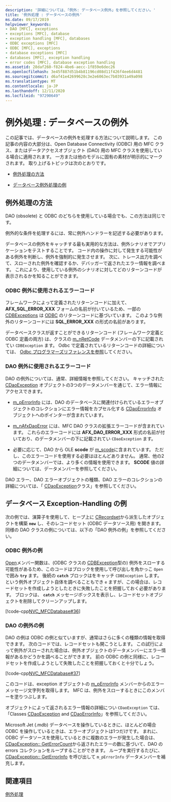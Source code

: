 ```yaml
---
description: '詳細については、「例外: データベース例外」を参照してください。'
title: '例外処理 : データベースの例外'
ms.date: 09/17/2019
helpviewer_keywords:
- DAO [MFC], exceptions
- exceptions [MFC], database
- exception handling [MFC], databases
- ODBC exceptions [MFC]
- ODBC [MFC], exceptions
- database exceptions [MFC]
- databases [MFC], exception handling
- error codes [MFC], database exception handling
ms.assetid: 28daf260-f824-4be6-aecc-1f859e6dec26
ms.openlocfilehash: 3e45f887d51b4b81196cd08d11f426f4ee6d4481
ms.sourcegitcommit: d6af41e42699628c3e2e6063ec7b03931a49a098
ms.translationtype: MT
ms.contentlocale: ja-JP
ms.lasthandoff: 12/11/2020
ms.locfileid: "97290649"
---
```

# <a name="exceptions-database-exceptions"></a>例外処理 : データベースの例外

この記事では、データベースの例外を処理する方法について説明します。 この記事の内容の大部分は、Open Database Connectivity (ODBC) 用の MFC クラス、またはデータアクセスオブジェクト (DAO) 用の MFC クラスを使用している場合に適用されます。 一方または他のモデルに固有の素材が明示的にマークされます。 取り上げるトピックは次のとおりです。

- [例外処理の方法](#_core_approaches_to_exception_handling)

- [データベース例外処理の例](#_core_a_database_exception.2d.handling_example)

## <a name="approaches-to-exception-handling"></a><a name="_core_approaches_to_exception_handling"></a> 例外処理の方法

DAO (obsolete) と ODBC のどちらを使用している場合でも、この方法は同じです。

例外的な条件を処理するには、常に例外ハンドラーを記述する必要があります。

データベースの例外をキャッチする最も実用的な方法は、例外シナリオでアプリケーションをテストすることです。 コード内の操作に対して発生する可能性がある例外を判断し、例外を強制的に発生させます。 次に、トレース出力を調べて、スローされた例外を確認するか、デバッガーで返されたエラー情報を調べます。 これにより、使用している例外のシナリオに対してどのリターンコードが表示されるかを知ることができます。

### <a name="error-codes-used-for-odbc-exceptions"></a>ODBC 例外に使用されるエラーコード

フレームワークによって定義されたリターンコードに加えて、 **AFX_SQL_ERROR_XXX** フォームの名前が付いているため、一部の [CDBExceptions](reference/cdbexception-class.md) は [ODBC](../data/odbc/odbc-basics.md) のリターンコードに基づいています。 このような例外のリターンコードには **SQL_ERROR_XXX** の形式の名前があります。

データベースクラスが返すことができるリターンコード (フレームワーク定義と ODBC 定義の両方) は、クラスの [m_nRetCode](reference/cdbexception-class.md#m_nretcode) データメンバーの下に記載されてい `CDBException` ます。 Odbc で定義されているリターンコードの詳細については、 [Odbc プログラマーズリファレンスを参照](/sql/odbc/reference/odbc-programmer-s-reference)してください。

### <a name="error-codes-used-for-dao-exceptions"></a>DAO 例外に使用されるエラーコード

DAO の例外については、通常、詳細情報を参照してください。 キャッチされた [CDaoException](reference/cdaoexception-class.md) オブジェクトの3つのデータメンバーを通じて、エラー情報にアクセスできます。

- [m_pErrorInfo](reference/cdaoexception-class.md#m_perrorinfo) には、DAO のデータベースに関連付けられているエラーオブジェクトのコレクションにエラー情報をカプセル化する [CDaoErrorInfo](reference/cdaoerrorinfo-structure.md) オブジェクトへのポインターが含まれています。

- [m_nAfxDaoError](reference/cdaoexception-class.md#m_nafxdaoerror) には、MFC DAO クラスの拡張エラーコードが含まれています。 これらのエラーコードには **AFX_DAO_ERROR_XXX** 形式の名前が付いており、のデータメンバーの下に記載されてい `CDaoException` ます。

- 必要に応じて、DAO から OLE **scode** が [m_scode](reference/cdaoexception-class.md#m_scode)に含まれています。 ただし、このエラーコードを使用する必要はほとんどありません。 通常、他の2つのデータメンバーでは、より多くの情報を使用できます。 **SCODE** 値の詳細については、データメンバーを参照してください。

DAO エラー、DAO エラーオブジェクトの種類、DAO エラーのコレクションの詳細については、「 [CDaoException](reference/cdaoexception-class.md)クラス」を参照してください。

## <a name="a-database-exception-handling-example"></a><a name="_core_a_database_exception.2d.handling_example"></a> データベース Exception-Handling の例

次の例では、演算子を使用して、ヒープ上に [CRecordset](reference/crecordset-class.md)から派生したオブジェクトを構築 **`new`** し、そのレコードセット (ODBC データソース用) を開きます。 同様の DAO クラスの例については、以下の「DAO 例外の例」を参照してください。

### <a name="odbc-exception-example"></a>ODBC 例外の例

[Open](reference/crecordset-class.md#open)メンバー関数は、(ODBC クラスの [CDBException](reference/cdbexception-class.md)型の) 例外をスローする可能性があるため、このコードはブロックを使用して呼び出しを角かっこ `Open` で囲み **`try`** ます。 後続の **`catch`** ブロックはをキャッチ `CDBException` します。 という例外オブジェクト自体を調べることもでき `e` ますが、この場合は、レコードセットを作成しようとしたときに失敗したことを把握しておく必要があります。 ブロックは、 **`catch`** メッセージボックスを表示し、レコードセットオブジェクトを削除してクリーンアップします。

[!code-cpp[NVC_MFCDatabase#36](codesnippet/cpp/exceptions-database-exceptions_1.cpp)]

### <a name="dao-exception-example"></a>DAO の例外の例

DAO の例は ODBC の例と似ていますが、通常はさらに多くの種類の情報を取得できます。 次のコードでは、レコードセットも開こうとします。 この試行によって例外がスローされた場合は、例外オブジェクトのデータメンバーにエラー情報があるかどうかを調べることができます。 前の ODBC の例と同様に、レコードセットを作成しようとして失敗したことを把握しておくと十分でしょう。

[!code-cpp[NVC_MFCDatabase#37](codesnippet/cpp/exceptions-database-exceptions_2.cpp)]

このコードは、exception オブジェクトの [m_pErrorInfo](reference/cdaoexception-class.md#m_perrorinfo) メンバーからのエラーメッセージ文字列を取得します。 MFC は、例外をスローするときにこのメンバーを塗りつぶします。

オブジェクトによって返されるエラー情報の詳細につい `CDaoException` ては、「Classes [CDaoException](reference/cdaoexception-class.md) and [CDaoErrorInfo](reference/cdaoerrorinfo-structure.md)」を参照してください。

Microsoft Jet (.mdb) データベースを操作しているときに、ほとんどの場合 ODBC を操作しているときは、エラーオブジェクトは1つだけです。 まれに、ODBC データソースを使用しているときに複数のエラーが発生した場合は、 [CDaoException:: GetErrorCount](reference/cdaoexception-class.md#geterrorcount)から返されたエラーの数に基づいて、DAO の errors コレクションをループすることができます。 ループを実行するたびに、 [CDaoException:: GetErrorInfo](reference/cdaoexception-class.md#geterrorinfo) を呼び出して `m_pErrorInfo` データメンバーを補充します。

## <a name="see-also"></a>関連項目

[例外処理](exception-handling-in-mfc.md)
